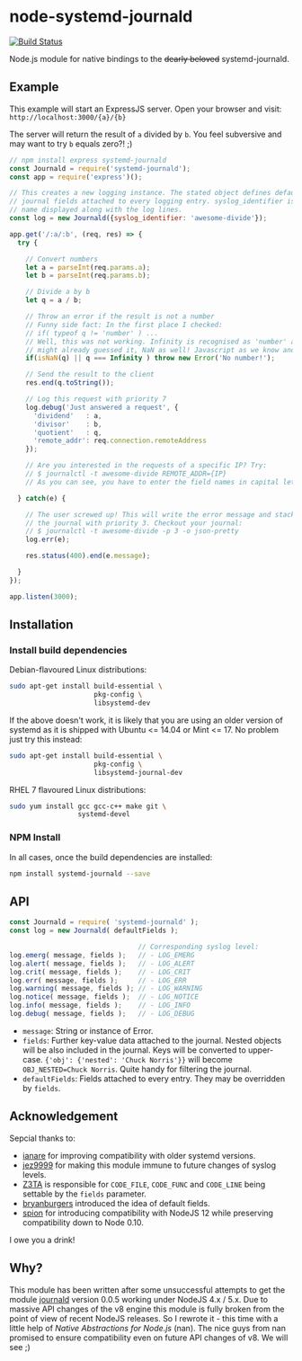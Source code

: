 # node-systemd-journald

[![Build Status](https://travis-ci.org/jue89/node-systemd-journald.svg?branch=master)](https://travis-ci.org/jue89/node-systemd-journald)

Node.js module for native bindings to the ~~dearly beloved~~ systemd-journald.

## Example

This example will start an ExpressJS server. Open your browser and visit: `http://localhost:3000/{a}/{b}`

The server will return the result of `a` divided by `b`. You feel subversive and may want to try `b` equals zero?! ;)

```javascript
// npm install express systemd-journald
const Journald = require('systemd-journald');
const app = require('express')();

// This creates a new logging instance. The stated object defines default
// journal fields attached to every logging entry. syslog_identifier is the
// name displayed along with the log lines.
const log = new Journald({syslog_identifier: 'awesome-divide'});

app.get('/:a/:b', (req, res) => {
  try {

    // Convert numbers
    let a = parseInt(req.params.a);
    let b = parseInt(req.params.b);

    // Divide a by b
    let q = a / b;

    // Throw an error if the result is not a number
    // Funny side fact: In the first place I checked:
    // if( typeof q != 'number' ) ...
    // Well, this was not working. Infinity is recognised as 'number' and, you
    // might already guessed it, NaN as well! Javascript as we know and love it.
    if(isNaN(q) || q === Infinity ) throw new Error('No number!');

    // Send the result to the client
    res.end(q.toString());

    // Log this request with priority 7
    log.debug('Just answered a request', {
      'dividend'   : a,
      'divisor'    : b,
      'quotient'   : q,
      'remote_addr': req.connection.remoteAddress
    });

    // Are you interested in the requests of a specific IP? Try:
    // $ journalctl -t awesome-divide REMOTE_ADDR={IP}
    // As you can see, you have to enter the field names in capital letters.

  } catch(e) {

    // The user screwed up! This will write the error message and stack trace to
    // the journal with priority 3. Checkout your journal:
    // $ journalctl -t awesome-divide -p 3 -o json-pretty
    log.err(e);

    res.status(400).end(e.message);

  }
});

app.listen(3000);
```


## Installation

### Install build dependencies
Debian-flavoured Linux distributions:

```bash
sudo apt-get install build-essential \
                     pkg-config \
                     libsystemd-dev
```

If the above doesn't work, it is likely that you are using an older version of systemd as it is shipped with Ubuntu <= 14.04 or Mint <= 17. No problem just try this instead:

```bash
sudo apt-get install build-essential \
                     pkg-config \
                     libsystemd-journal-dev
```

RHEL 7 flavoured Linux distributions:

```bash
sudo yum install gcc gcc-c++ make git \
                 systemd-devel
```

### NPM Install
In all cases, once the build dependencies are installed:

```bash
npm install systemd-journald --save
```


## API

```javascript
const Journald = require( 'systemd-journald' );
const log = new Journald( defaultFields );

                                // Corresponding syslog level:
log.emerg( message, fields );   // - LOG_EMERG
log.alert( message, fields );   // - LOG_ALERT
log.crit( message, fields );    // - LOG_CRIT
log.err( message, fields );     // - LOG_ERR
log.warning( message, fields ); // - LOG_WARNING
log.notice( message, fields );  // - LOG_NOTICE
log.info( message, fields );    // - LOG_INFO
log.debug( message, fields );   // - LOG_DEBUG
```

 * `message`: String or instance of Error.
 * `fields`: Further key-value data attached to the journal. Nested objects will be also included in the journal. Keys will be converted to upper-case. `{'obj': {'nested': 'Chuck Norris'}}` will become `OBJ_NESTED=Chuck Norris`. Quite handy for filtering the journal.
 * `defaultFields`: Fields attached to every entry. They may be overridden by `fields`.


## Acknowledgement

Sepcial thanks to:
 * [ianare](https://github.com/ianare) for improving compatibility with older systemd versions.
 * [jez9999](https://github.com/jez9999) for making this module immune to future changes of syslog levels.
 * [Z3TA](https://github.com/Z3TA) is responsible for `CODE_FILE`, `CODE_FUNC` and `CODE_LINE` being settable by the `fields` parameter.
 * [bryanburgers](https://github.com/bryanburgers) introduced the idea of default fields.
 * [spion](https://github.com/spion) for introducing compatibility with NodeJS 12 while preserving compatibility down to Node 0.10.

I owe you a drink!


## Why?

This module has been written after some unsuccessful attempts to get the module [journald](https://www.npmjs.com/package/journald) version 0.0.5 working under NodeJS 4.x / 5.x. Due to massive API changes of the v8 engine this module is fully broken from the point of view of recent NodeJS releases. So I rewrote it - this time with a little help of *Native Abstractions for Node.js* (nan). The nice guys from nan promised to ensure compatibility even on future API changes of v8. We will see ;)
